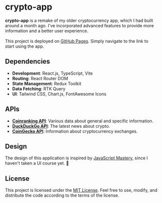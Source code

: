 # crypto-app

**crypto-app** is a remake of my older cryptocurrency app, which I had built around a month ago.
I've incorporated advanced features to provide more information and a better user experience.
<br><br>
This project is deployed on [GitHub Pages](https://vempr.github.io/crypto-app/).
Simply navigate to the link to start using the app.

## Dependencies

- **Development**: React.js, TypeScript, Vite
- **Routing**: React Router DOM
- **State Management**: Redux Toolkit
-  **Data Fetching**: RTK Query
- **UI**: Tailwind CSS, Chart.js, FontAwesome Icons

## APIs

- [**Coinranking API**](https://rapidapi.com/Coinranking/api/coinranking1): Various data about general and specific information.
- [**DuckDuckGo API**](https://rapidapi.com/epctex-epctex-default/api/duckduckgo10/): The latest news about crypto.
- [**CoinGecko API**](https://www.coingecko.com/en/api): Information about cryptocurrency exchanges.

## Design

The design of this application is inspired by [JavaScript Mastery](https://www.youtube.com/@javascriptmastery), since I haven't taken a UI course yet. 🍗

## License

This project is licensed under the [MIT License](https://opensource.org/license/mit). Feel free to use, modify, and distribute the code according to the terms of the license.
